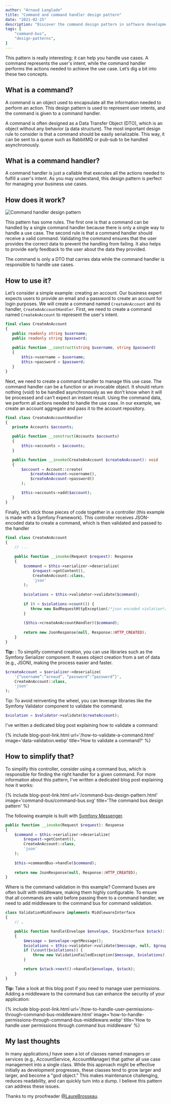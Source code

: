 ```yaml
---
author: "Arnaud Langlade"
title: "Command and command handler design pattern"
date: "2021-02-25"
description: "Discover the command design pattern in software development. Learn how commands represent user intents, handled by command handlers. Learn practical tips, examples, and insights for efficient command validation."
tags: [
    "command-bus",
    "design-patterns",
]
---
```


This pattern is really interesting; it can help you handle use cases. A command represents the user's intent, while the command handler performs the actions needed to achieve the use case. Let’s dig a bit into these two concepts.

## What is a command?

A command is an object used to encapsulate all the information needed to perform an action. This design pattern is used to represent user intents, and the command is given to a command handler.

A command is often designed as a Data Transfer Object (DTO), which is an object without any behavior (a data structure). The most important design rule to consider is that a command should be easily serializable. This way, it can be sent to a queue such as RabbitMQ or pub-sub to be handled asynchronously.

## What is a command handler?

A command handler is just a callable that executes all the actions needed to fulfill a user's intent. As you may understand, this design pattern is perfect for managing your business use cases.

## How does it work?

![Command handler design pattern](images/posts/command-handler/explain-command-handler.svg)

This pattern has some rules. The first one is that a command can be handled by a single command handler because there is only a single way to handle a use case. The second rule is that a command handler should receive a valid command. Validating the command ensures that the user provides the correct data to prevent the handling from failing. It also helps to provide early feedback to the user about the data they provided.

The command is only a DTO that carries data while the command handler is responsible to handle use cases.

## How to use it?

Let’s consider a simple example: creating an account. Our business expert expects users to provide an email and a password to create an account for login purposes. We will create a command named `CreateAnAccount` and its handler, `CreateAnAccountHandler`.
First, we need to create a command named `CreateAnAccount` to represent the user's intent.

```php
final class CreateAnAccount
{
   public readonly string $username;
   public readonly string $password;
   
   public function __construct(string $username, string $password) 
   {
       $this->username = $username;
       $this->password = $password;
   }
}
```

Next, we need to create a command handler to manage this use case. The command handler can be a function or an invocable object. It should return nothing (void) to be handled  asynchronously as we don’t know when it will be processed and can’t expect an instant result. Using the command data, we perform all actions needed to handle the use case. In our example, we create an account aggregate and pass it to the account repository.

```php
final class CreateAnAccountHandler
{
   private Accounts $accounts;

   public function __construct(Accounts $accounts)
   {
       $this->accounts = $accounts;
   }

   public function __invoke(CreateAnAccount $createAnAccount): void
   {
       $account = Account::create(
           $createAnAccount->username(),
           $createAnAccount->password()
       );

       $this->accounts->add($account);
   }
}
```

Finally, let’s stick those pieces of code together in a controller (this example is made with a Symfony Framework). This controller receives JSON-encoded data to create a command, which is then validated and passed to the handler

```php
final class CreateAnAccount
{
    // ...
    
    public function __invoke(Request $request): Response
    {
        $command = $this->serializer->deserialize(
            $request->getContent(),
            CreateAnAccount::class,
            'json'
        );
        
        $violations = $this->validator->validate($command);
        
        if (0 < $violations->count()) {
           throw new BadRequestHttpException(/*json encoded violation*/);
        }
        
        ($this->createAnAccountHandler)($command);
        
        return new JsonResponse(null, Response::HTTP_CREATED);
    }
}

```
**Tip:** : To simplify command creation, you can use libraries such as the Symfony Serializer component. It eases object creation from a set of data (e.g., JSON), making the process easier and faster.

```php
$createAccount = $serializer->deserialize(
    '{“username”:”arnaud”, “password”:“password”}',
    CreateAnAccount::class,
    'json'
);
```

Tip: To avoid reinventing the wheel, you can leverage libraries like the Symfony Validator component to validate the command.

```php
$violation = $validator->validate($createAccount);
```

I've written a dedicated blog post explaining how to validate a command:

{% include blog-post-link.html url='/how-to-validate-a-command.html' image='data-validation.webp' title='How to validate a command?' %}

## How to simplify that?

To simplify this controller, consider using a command bus, which is responsible for finding the right handler for a given command. For more information about this pattern, I've written a dedicated blog post explaining how it works:

{% include blog-post-link.html url='/command-bus-design-pattern.html' image='command-bus/command-bus.svg' title='The command bus design pattern' %}

The following example is built with [Symfony Messenger](https://symfony.com/doc/current/components/messenger.html).

```php
public function __invoke(Request $request): Response
{
    $command = $this->serializer->deserialize(
        $request->getContent(),
        CreateAnAccount::class,
        'json'
    );
    
    $this->commandBus->handle($command);
    
    return new JsonResponse(null, Response::HTTP_CREATED);
}
```

Where is the command validation in this example? Command buses are often built with middleware, making them highly configurable. To ensure that all commands are valid before passing them to a command handler, we need to add middleware to the command bus for command validation.

```php
class ValidationMiddleware implements MiddlewareInterface
{
    // …

    public function handle(Envelope $envelope, StackInterface $stack): Envelope
    {
        $message = $envelope->getMessage();        
        $violations = $this->validator->validate($message, null, $groups);
        if (\count($violations)) {
            throw new ValidationFailedException($message, $violations);
        }

        return $stack->next()->handle($envelope, $stack);
    }
}
```

**Tip:** Take a look at this blog post if you need to manage user permissions. Adding a middleware to the command bus can enhance the security of your application:

{% include blog-post-link.html url='/how-to-handle-user-permissions-through-command-bus-middleware.html' image='how-to-handle-permissions-through-command-bus-middleware.webp' title='How to handle user permissions through command bus middleware' %}

## My last thoughts

In many applications,I have seen a lot of classes named managers or services (e.g., AccountService, AccountManager) that gather all use case management into a single class. While this approach might be effective initially as development progresses, these classes tend to grow larger and larger, and become a "god object." This makes maintenance challenging, reduces readability, and can quickly turn into a dump. I believe this pattern can address these issues.

Thanks to my proofreader [@LaureBrosseau](https://www.linkedin.com/in/laurebrosseau).
